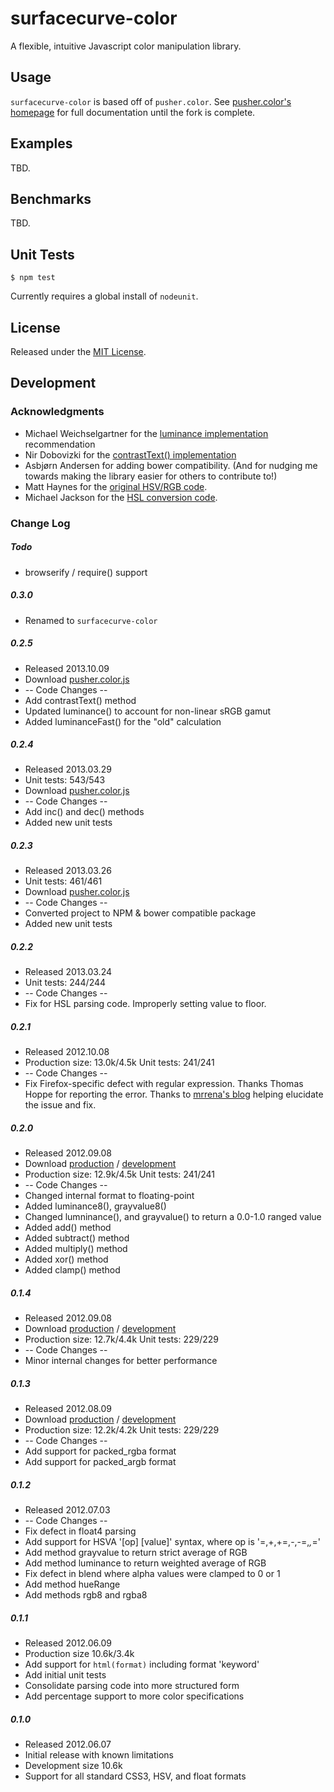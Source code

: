 # surfacecurve-color

A flexible, intuitive Javascript color manipulation library.

## Usage

``surfacecurve-color`` is based off of ``pusher.color``.  See [pusher.color's homepage](http://tech.pusherhq.com/libraries/color) for full documentation until the fork is complete.

## Examples

TBD.

## Benchmarks

TBD.

## Unit Tests

	$ npm test

Currently requires a global install of ``nodeunit``.

## License

Released under the [MIT License](http://opensource.org/licenses/MIT).

## Development

### Acknowledgments

* Michael Weichselgartner for the [luminance implementation](http://dev.w3.org/csswg/css-color/#luminance) recommendation 
* Nir Dobovizki for the [contrastText() implementation](http://www.nbdtech.com/Blog/archive/2008/04/27/Calculating-the-Perceived-Brightness-of-a-Color.aspx)  
* Asbjørn Andersen for adding bower compatibility. (And for nudging me towards making the library easier for others to contribute to!)
* Matt Haynes for the [original HSV/RGB code](http://matthaynes.net/blog/2008/08/07/javascript-colour-functions/).
* Michael Jackson for the [HSL conversion code](http://mjijackson.com/2008/02/rgb-to-hsl-and-rgb-to-hsv-color-model-conversion-algorithms-in-javascript).


### Change Log

##### Todo

* browserify / require() support

##### 0.3.0

* Renamed to ``surfacecurve-color`` 

##### 0.2.5

* Released 2013.10.09
* Download [pusher.color.js](https://bitbucket.org/pusherhq/pusher.color/raw/v0.2.5/lib/pusher.color.js)
* -- Code Changes --        
* Add contrastText() method
* Updated luminance() to account for non-linear sRGB gamut
* Added luminanceFast() for the "old" calculation

#####  0.2.4

* Released 2013.03.29
* Unit tests: 543/543
* Download [pusher.color.js](https://bitbucket.org/pusherhq/pusher.color/raw/v0.2.4/lib/pusher.color.js)
* -- Code Changes --
* Add inc() and dec() methods
* Added new unit tests

##### 0.2.3

* Released 2013.03.26
* Unit tests: 461/461
* Download [pusher.color.js](https://bitbucket.org/pusherhq/pusher.color/raw/v0.2.3/lib/pusher.color.js)
* -- Code Changes --
* Converted project to NPM & bower compatible package
* Added new unit tests

##### 0.2.2

* Released 2013.03.24
* Unit tests: 244/244
* -- Code Changes --
* Fix for HSL parsing code. Improperly setting value to floor.

##### 0.2.1

* Released 2012.10.08
* Production size: 13.0k/4.5k Unit tests: 241/241
* -- Code Changes --
* Fix Firefox-specific defect with regular expression.  Thanks Thomas Hoppe for reporting the error.  Thanks
  to [mrrena's blog](http://mrrena.blogspot.com/2009/02/invalid-range-in-character-class.html) helping 
  elucidate the issue and fix.

##### 0.2.0

* Released 2012.09.08
* Download [production](/pusher/js/pusher.color-0.2.0.min.js) / [development](/pusher/js/pusher.color-0.2.0.js)
* Production size: 12.9k/4.5k Unit tests: 241/241
* -- Code Changes --
* Changed internal format to floating-point
* Added luminance8(), grayvalue8()
* Changed lumninance(), and grayvalue() to return a 0.0-1.0 ranged value
* Added add() method
* Added subtract() method
* Added multiply() method
* Added xor() method
* Added clamp() method


##### 0.1.4

* Released 2012.09.08
* Download [production](/pusher/js/pusher.color-0.1.4.min.js) / [development](/pusher/js/pusher.color-0.1.4.js)
* Production size: 12.7k/4.4k Unit tests: 229/229
* -- Code Changes --
* Minor internal changes for better performance

##### 0.1.3 

* Released 2012.08.09
* Download [production](/pusher/js/pusher.color-0.1.3.min.js) / [development](/pusher/js/pusher.color-0.1.3.js)
* Production size: 12.2k/4.2k Unit tests: 229/229
* -- Code Changes --
* Add support for packed_rgba format
* Add support for packed_argb format


##### 0.1.2

* Released 2012.07.03
* -- Code Changes --        
* Fix defect in float4 parsing
* Add support for HSVA '[op] [value]' syntax, where op is '=,+,+=,-,-=,*,*='
* Add method grayvalue to return strict average of RGB
* Add method luminance to return weighted average of RGB
* Fix defect in blend where alpha values were clamped to 0 or 1
* Add method hueRange
* Add methods rgb8 and rgba8


##### 0.1.1

* Released 2012.06.09
* Production size 10.6k/3.4k
* Add support for ``html(format)`` including format 'keyword'
* Add initial unit tests
* Consolidate parsing code into more structured form
* Add percentage support to more color specifications


##### 0.1.0

* Released 2012.06.07
* Initial release with known limitations
* Development size 10.6k
* Support for all standard CSS3, HSV, and float formats

